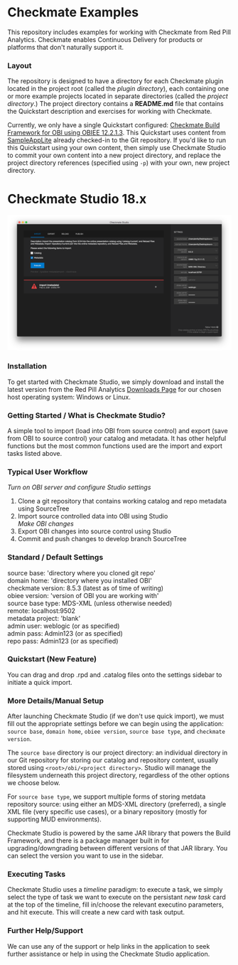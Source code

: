 # Checkmate Examples
This repository includes examples for working with Checkmate from Red Pill Analytics. Checkmate enables Continuous Delivery for products or platforms that don't naturally support it.

### Layout
The repository is designed to have a directory for each Checkmate plugin located in the project root (called the *plugin directory*), each containing one or more example projects located in separate directories (called the *project directory*.) The project directory contains a **README.md** file that contains the Quickstart description and exercises for working with Checkmate.

Currently, we only have a single Quickstart configured: [Checkmate Build Framework for OBI using OBIEE 12.2.1.3](obi/sample-12c/README.md). This Quickstart uses content from [SampleAppLite](https://docs.oracle.com/middleware/12213/biee/BIESG/GUID-7FCD90A3-E005-49BF-902F-30FBF9B41B07.htm#BIESG9340) already checked-in to the Git repository. If you'd like to run this Quickstart using your own content, then simply use Checkmate Studio to commit your own content into a new project directory, and replace the project directory references (specified using `-p`) with your own, new project directory.

# Checkmate Studio 18.x
![studio18](studio18.png)

### Installation
To get started with Checkmate Studio, we simply download and install the latest version from the Red Pill Analytics [Downloads Page](http://redpillanalytics.com/checkmate-getstarted/) for our chosen host operating system: Windows or Linux.

### Getting Started / What is Checkmate Studio?
A simple tool to import (load into OBI from source control) and export (save from OBI to source control) your catalog and metadata. It has other helpful functions but the most common functions used are the import and export tasks listed above.

### Typical User Workflow
*Turn on OBI server and configure Studio settings*  
1. Clone a git repository that contains working catalog and repo metadata using SourceTree       
2. Import source controlled data into OBI using Studio  
*Make OBI changes*  
3. Export OBI changes into source control using Studio  
4. Commit and push changes to develop branch SourceTree  

### Standard / Default Settings
source base: 'directory where you cloned git repo'  
domain home: 'directory where you installed OBI'   
checkmate version: 8.5.3 (latest as of time of writing)  
obiee version: 'version of OBI you are working with'  
source base type: MDS-XML (unless otherwise needed)  
remote: localhost:9502  
metadata project: 'blank'  
admin user: weblogic (or as specified)  
admin pass: Admin123 (or as specified)  
repo pass: Admin123 (or as specified)

### Quickstart (New Feature)
You can drag and drop .rpd and .catalog files onto the settings sidebar to initiate a quick import.

### More Details/Manual Setup
After launching Checkmate Studio (if we don't use quick import), we must fill out the appropriate settings before we can begin using the application: `source base`, `domain home`, `obiee version`, `source base type`, and `checkmate version`.

The `source base` directory is our project directory: an individual directory in our Git repository for storing our catalog and repository content, usually stored using `<root>/obi/<project directory>`. Studio will manage the filesystem underneath this project directory, regardless of the other options we choose below.

For `source base type`, we support multiple forms of storing metdata repository source: using either an MDS-XML directory (preferred), a single XML file (very specific use cases), or a binary repository (mostly for supporting MUD environments).

Checkmate Studio is powered by the same JAR library that powers the Build Framework, and there is a package manager built in for upgrading/downgrading between different versions of that JAR library. You can select the version you want to use in the sidebar.

### Executing Tasks
Checkmate Studio uses a *timeline* paradigm: to execute a task, we simply select the type of task we want to execute on the persistant *new task* card at the top of the timeline, fill in/choose the relevant executino parameters, and hit execute. This will create a new card with task output.

### Further Help/Support
We can use any of the support or help links in the application to seek further assistance or help in using the Checkmate Studio application.